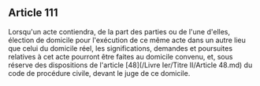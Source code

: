 Article 111
----
Lorsqu'un acte contiendra, de la part des parties ou de l'une d'elles, élection
de domicile pour l'exécution de ce même acte dans un autre lieu que celui du
domicile réel, les significations, demandes et poursuites relatives à cet acte
pourront être faites au domicile convenu, et, sous réserve des dispositions de
l'article [48](/Livre Ier/Titre II/Article 48.md) du code de procédure civile, devant le juge de ce domicile.
